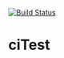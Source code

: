[![Build Status](https://app.travis-ci.com/fuzr0dah/ciTest.svg?branch=main)](https://app.travis-ci.com/fuzr0dah/ciTest)

# ciTest
